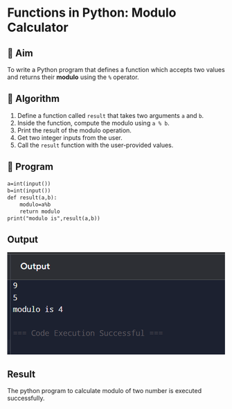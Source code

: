 # Functions in Python: Modulo Calculator

## 🎯 Aim
To write a Python program that defines a function which accepts two values and returns their **modulo** using the `%` operator.

## 🧠 Algorithm
1. Define a function called `result` that takes two arguments `a` and `b`.
2. Inside the function, compute the modulo using `a % b`.
3. Print the result of the modulo operation.
4. Get two integer inputs from the user.
5. Call the `result` function with the user-provided values.

## 🧾 Program
```
a=int(input())
b=int(input())
def result(a,b):
    modulo=a%b
    return modulo
print("modulo is",result(a,b))
```
## Output
![alt text](image-1.png)
## Result
The python program to calculate modulo of two number is executed successfully.
